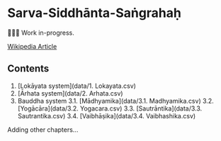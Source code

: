 # Sarva-Siddhānta-Saṅgrahaḥ

👷🏼‍♂️ Work in-progress.

[Wikipedia Article](https://en.wikipedia.org/wiki/Sarva-siddhanta_Sangraha)

## Contents

1. [Lokāyata system](data/1. Lokayata.csv)
2. [Ārhata system](data/2. Arhata.csv)
3. Bauddha system
3.1. [Mādhyamika](data/3.1. Madhyamika.csv)
3.2. [Yogācāra](data/3.2. Yogacara.csv)
3.3. [Sautrāntika](data/3.3. Sautrantika.csv)
3.4. [Vaibhāṣika](data/3.4. Vaibhashika.csv)

Adding other chapters...
